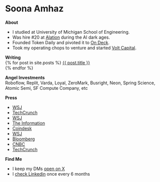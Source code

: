 Soona Amhaz
=====
**About**  
* I studied at University of Michigan School of Engineering.  
* Was hire #20 at <a href="https://techcrunch.com/2022/11/02/alation-bags-123m-at-a-1-7b-valuation-for-its-data-cataloging-software/">Alation</a> during the AI dark ages.  
* Founded Token Daily and pivoted it to <a href="https://www.axios.com/2021/03/25/tech-bootcamps-on-deck">On Deck</a>.  
* Took my operating chops to venture and started <a href="https://volt.capital/">Volt Capital</a>.   


<p>
<strong>Writing</strong><br>
{% for post in site.posts %}
<a href="{{ post.url }}">{{ post.title }}</a><br>
{% endfor %}
</p>

**Angel Investments**  
Roboflow, Replit, Varda, Loyal, ZeroMark, Busright, Neon, Spring Science, Atomic Semi, SF Compute Company, etc

**Press**
* [WSJ](https://www.wsj.com/articles/volt-capital-raises-new-50-million-crypto-fund-11653480001)
* [TechCrunch](https://techcrunch.com/2022/05/25/volt-capital-debuts-second-50m-fund-backed-by-several-of-cryptos-kingmakers/)
* [WSJ](https://www.wsj.com/articles/new-venture-firm-expects-resurgence-of-equity-deals-in-crypto-11619607627)
* [The Information](https://www.theinformation.com/articles/an-exceptionally-high-bar-investors-shift-focus-in-new-crypto-deals?rc=hgspst)
* [Coindesk](https://www.coindesk.com/business/2022/05/25/soona-amhazs-volt-debuts-50m-crypto-fund-backed-by-marc-andreessen-chris-dixon/)
* [WSJ](https://www.wsj.com/articles/crypto-venture-funds-look-for-an-edge-in-a-crowded-market-11639396803?st=kbziskahvc9ttq8&reflink=share_mobilewebshare)
* [Bloomberg](https://www.bloomberg.com/news/videos/2021-04-28/focusing-investments-on-crypto-equity-companies-soona-amhaz-video)
* [CNBC](https://www.cnbc.com/video/2021/04/13/more-crypto-companies-to-come-says-soona-amhaz-of-coinbases-direct-listing.html)
* [TechCrunch](https://techcrunch.com/2021/02/09/meet-the-entrepreneurs-bringing-bitcoin-to-institutions/)

**Find Me**  
* I keep my DMs [open on X](https://x.com/soona)  
* I [check Linkedin](https://www.linkedin.com/in/amhaz/) once every 6 months

